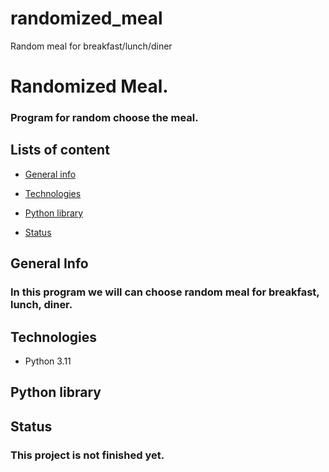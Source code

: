 # randomized_meal
Random meal for breakfast/lunch/diner


# Randomized Meal.
### Program for random choose the meal.


## Lists of content
* [General info]()  

      
* [Technologies]()
* [Python library]()
* [Status]()


## General Info

### In this program we will can choose random meal for breakfast, lunch, diner. 


## Technologies

<ul>
    <li>Python 3.11</li>

</ul>


## Python library

<ul>

</ul>


## Status

### This project is not finished yet.




